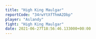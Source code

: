 ```yaml
---
title: "High King Maulgar"
reportCode: "34rwYtXfThmA2Dbp"
player: "Aslandy"
fight: "High King Maulgar"
date: 2021-06-27T18:56:46.133000+00:00
---
```

